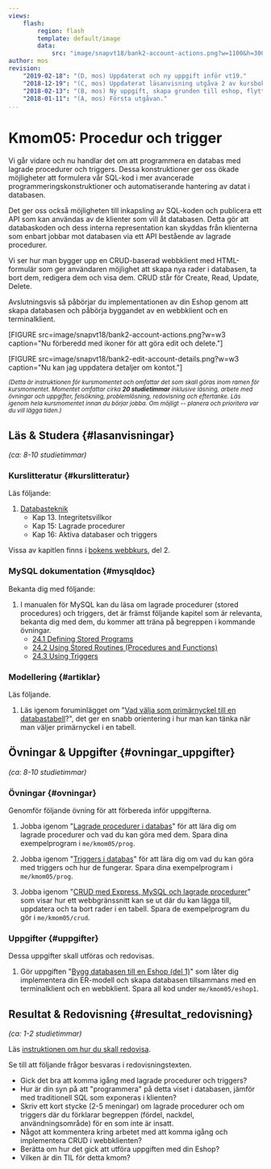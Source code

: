 ```yaml
---
views:
    flash:
        region: flash
        template: default/image
        data:
            src: "image/snapvt18/bank2-account-actions.png?w=1100&h=300&cf&c=600,270,5,0&f=grayscale&f1=pixelate,3,1"
author: mos
revision:
    "2019-02-18": "(D, mos) Uppdaterat och ny uppgift inför vt19."
    "2018-12-19": "(C, mos) Uppdaterat läsanvisning utgåva 2 av kursbok."
    "2018-02-13": "(B, mos) Ny uppgift, skapa grunden till eshop, flyttad från kmom04."
    "2018-01-11": "(A, mos) Första utgåvan."
...
```

Kmom05: Procedur och trigger
====================================

Vi går vidare och nu handlar det om att programmera en databas med <!--inbyggda integritetsregler, -->lagrade procedurer och triggers. Dessa konstruktioner ger oss ökade möjligheter att formulera vår SQL-kod i mer avancerade programmeringskonstruktioner och automatiserande hantering av datat i databasen.

Det ger oss också möjligheten till inkapsling av SQL-koden och publicera ett API som kan användas av de klienter som vill åt databasen. Detta gör att databaskoden och dess interna representation kan skyddas från klienterna som enbart jobbar mot databasen via ett API bestående av lagrade procedurer.

Vi ser hur man bygger upp en CRUD-baserad webbklient med HTML-formulär som ger användaren möjlighet att skapa nya rader i databasen, ta bort dem, redigera dem och visa dem. CRUD står för Create, Read, Update, Delete.

Avslutningsvis så påbörjar du implementationen av din Eshop genom att skapa databasen och påbörja byggandet av en webbklient och en terminalklient.

<!--more-->

[FIGURE src=image/snapvt18/bank2-account-actions.png?w=w3 caption="Nu förberedd med ikoner för att göra edit och delete."]

[FIGURE src=image/snapvt18/bank2-edit-account-details.png?w=w3 caption="Nu kan jag uppdatera detaljer om kontot."]


<small><i>(Detta är instruktionen för kursmomentet och omfattar det som skall göras inom ramen för kursmomentet. Momentet omfattar cirka **20 studietimmar** inklusive läsning, arbete med övningar och uppgifter, felsökning, problemlösning, redovisning och eftertanke. Läs igenom hela kursmomentet innan du börjar jobba. Om möjligt -- planera och prioritera var du vill lägga tiden.)</i></small>



Läs &amp; Studera  {#lasanvisningar}
---------------------------------

*(ca: 8-10 studietimmar)*


### Kurslitteratur {#kurslitteratur}

Läs följande:

1. [Databasteknik](kunskap/boken-databasteknik)
    * Kap 13. Integritetsvillkor
    * Kap 15: Lagrade procedurer
    * Kap 16: Aktiva databaser och triggers

Vissa av kapitlen finns i [bokens webbkurs](http://www.databasteknik.se/webbkursen/), del 2.



### MySQL dokumentation {#mysqldoc}

Bekanta dig med följande:

1. I manualen för MySQL kan du läsa om lagrade procedurer (stored procedures) och triggers, det är främst följande kapitel som är relevanta, bekanta dig med dem, du kommer att träna på begreppen i kommande övningar.
    * [24.1 Defining Stored Programs](https://dev.mysql.com/doc/refman/8.0/en/stored-programs-defining.html)
    * [24.2 Using Stored Routines (Procedures and Functions)](https://dev.mysql.com/doc/refman/8.0/en/stored-routines.html)
    * [24.3 Using Triggers](https://dev.mysql.com/doc/refman/8.0/en/triggers.html)



### Modellering {#artiklar}

Läs följande.

1. Läs igenom foruminlägget om "[Vad välja som primärnyckel till en databastabell](t/6439)?", det ger en snabb orientering i hur man kan tänka när man väljer primärnyckel i en tabell.



Övningar & Uppgifter  {#ovningar_uppgifter}
-------------------------------------------

*(ca: 8-10 studietimmar)*



### Övningar {#ovningar}

Genomför följande övning för att förbereda inför uppgifterna.

1. Jobba igenom "[Lagrade procedurer i databas](kunskap/lagrade-procedurer-i-databas)" för att lära dig om lagrade procedurer och vad du kan göra med dem. Spara dina exempelprogram i `me/kmom05/prog`.

1. Jobba igenom "[Triggers i databas](kunskap/triggers-i-databas)" för att lära dig om vad du kan göra med triggers och hur de fungerar. Spara dina exempelprogram i `me/kmom05/prog`.

1. Jobba igenom "[CRUD med Express, MySQL och lagrade procedurer](kunskap/crud-med-express-mysql-och-lagrade-procedurer)" som visar hur ett webbgränssnitt kan se ut där du kan lägga till, uppdatera och ta bort rader i en tabell. Spara de exempelprogram du gör i `me/kmom05/crud`.



### Uppgifter {#uppgifter}

Dessa uppgifter skall utföras och redovisas.

1. Gör uppgiften "[Bygg databasen till en Eshop (del 1)](uppgift/bygg-databasen-till-en-eshop-del-1)" som låter dig implementera din ER-modell och skapa databasen tillsammans med en terminalklient och en webbklient. Spara all kod under `me/kmom05/eshop1`.



Resultat & Redovisning  {#resultat_redovisning}
-----------------------------------------------

*(ca: 1-2 studietimmar)*

Läs [instruktionen om hur du skall redovisa](./../redovisa).

Se till att följande frågor besvaras i redovisningstexten.

* Gick det bra att komma igång med lagrade procedurer och triggers?
* Hur är din syn på att "programmera" på detta viset i databasen, jämför med traditionell SQL som exponeras i klienten?
* Skriv ett kort stycke (2-5 meningar) om lagrade procedurer och om triggers där du förklarar begreppen (fördel, nackdel, användningsområde) för en som inte är insatt.
* Något att kommentera kring arbetet med att komma igång och implementera CRUD i webbklienten?
* Berätta om hur det gick att utföra uppgiften med din Eshop?
* Vilken är din TIL för detta kmom?

<!--
* Ser du fördelar med inbyggda integritetsregler, ser du även nackdelar?
-->
